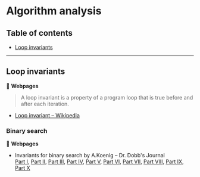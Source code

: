 # Algorithm analysis

## Table of contents

* [Loop invariants](#loop-invariants)

---

## Loop invariants

:link: **Webpages**

> A loop invariant is a property of a program loop that is true before and after each iteration.

* [Loop invariant &ndash; Wikipedia](https://en.wikipedia.org/wiki/Loop_invariant)

### Binary search

:link: **Webpages**

* Invariants for binary search by A.Koenig &ndash; Dr. Dobb's Journal\
[Part I](http://www.drdobbs.com/cpp/invariants-for-binary-search-part-1-a-si/240169169),
[Part II](http://www.drdobbs.com/cpp/invariants-for-binary-search-part-2-refi/240169199),
[Part III](http://www.drdobbs.com/cpp/invariants-for-binary-search-part-3-impr/240169239),
[Part IV](http://www.drdobbs.com/cpp/invariants-for-binary-search-part-4-usin/240169267),
[Part V](http://www.drdobbs.com/cpp/abstractions-for-binary-search-part-5-ge/240169289),
[Part VI](http://www.drdobbs.com/cpp/abstractions-for-binary-search-part-6-ho/240169326),
[Part VII](http://www.drdobbs.com/cpp/abstractions-for-binary-search-part-7-ch/240169367),
[Part VIII](http://www.drdobbs.com/cpp/abstractions-for-binary-search-part-8-wh/240169392),
[Part IX](http://www.drdobbs.com/cpp/abstractions-for-binary-search-part-9-wh/240169416),
[Part X](http://www.drdobbs.com/cpp/abstractions-for-binary-search-part-10-p/240169437)
